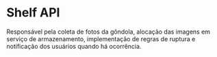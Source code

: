 # Shelf API

Responsável pela coleta de fotos da gôndola, alocação das imagens em serviço de armazenamento, implementação de regras de ruptura e notificação dos usuários quando há ocorrência.